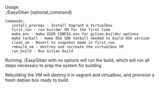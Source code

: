  Usage:                                                                                                                         
       ./EasyGitian [optional_command] 

    Commands: 
       install_prereqs - Install Vagrant & Virtualbox
       first_run - run builder VM for the first time 
       make_env - make USER_CONFIG.env for gitian-builder options
       make_tarball - make OSX SDK tarball needed to build OSX version
       clean_vm - Revert to snapshot made in first_run
       rebuild_vm - destroy and recreate the virtualbox VM  
       run_build - Run Gitian build

 Running ./EasyGitian with no options will run the build, which will run 
 all steps necessary to prep the system for building 

 Rebuilding the VM will destroy it in vagrant and virtualbox, and provision a fresh debian box
 ready to build.  
